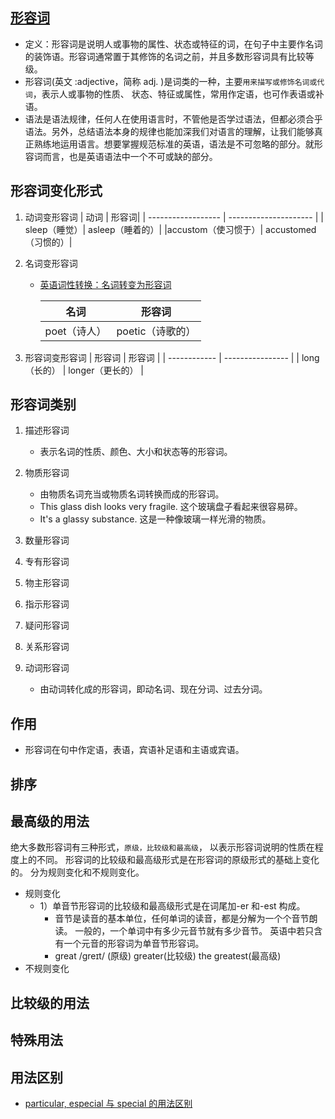 ## [形容词](https://baike.baidu.com/item/%E5%BD%A2%E5%AE%B9%E8%AF%8D/1523689?fromModule=disambiguation)

- 定义：形容词是说明人或事物的属性、状态或特征的词，在句子中主要作名词的装饰语。形容词通常置于其修饰的名词之前，并且多数形容词具有比较等级。
- 形容词(英文 :adjective，简称 adj. )是词类的一种，主要`用来描写或修饰名词或代词`，表示人或事物的性质、 状态、特征或属性，常用作定语，也可作表语或补语。
- 语法是语法规律，任何人在使用语言时，不管他是否学过语法，但都必须合乎语法。另外，总结语法本身的规律也能加深我们对语言的理解，让我们能够真正熟练地运用语言。想要掌握规范标准的英语，语法是不可忽略的部分。就形容词而言，也是英语语法中一个不可或缺的部分。

## 形容词变化形式

1. 动词变形容词
   | 动词 | 形容词|
   | ------------------ | --------------------- |
   | sleep（睡觉）| asleep（睡着的）|
   |accustom（使习惯于）| accustomed（习惯的）|

2. 名词变形容词

   - [英语词性转换：名词转变为形容词](http://edu.sina.com.cn/kids/2016-12-02/doc-ifxyawmp0701354.shtml)

     | 名词         | 形容词           |
     | ------------ | ---------------- |
     | poet（诗人） | poetic（诗歌的） |

3. 形容词变形容词
   | 形容词 | 形容词 |
   | ------------ | ---------------- |
   | long（长的） | longer（更长的） |

## 形容词类别

1. 描述形容词

   - 表示名词的性质、颜色、大小和状态等的形容词。

2. 物质形容词
   - 由物质名词充当或物质名词转换而成的形容词。
   - This glass dish looks very fragile. 这个玻璃盘子看起来很容易碎。
   - It's a glassy substance. 这是一种像玻璃一样光滑的物质。
3. 数量形容词
4. 专有形容词
5. 物主形容词
6. 指示形容词
7. 疑问形容词
8. 关系形容词
9. 动词形容词
   - 由动词转化成的形容词，即动名词、现在分词、过去分词。

## 作用

- 形容词在句中作定语，表语，宾语补足语和主语或宾语。

## 排序

## 最高级的用法

绝大多数形容词有三种形式，`原级，比较级和最高级`， 以表示形容词说明的性质在程度上的不同。
形容词的比较级和最高级形式是在形容词的原级形式的基础上变化的。
分为规则变化和不规则变化。

- 规则变化
  - 1）单音节形容词的比较级和最高级形式是在词尾加-er 和-est 构成。
    - 音节是读音的基本单位，任何单词的读音，都是分解为一个个音节朗读。 一般的，一个单词中有多少元音节就有多少音节。 英语中若只含有一个元音的形容词为单音节形容词。
    - great /ɡreɪt/ (原级) greater(比较级) the greatest(最高级)
- 不规则变化

## 比较级的用法

## 特殊用法

## 用法区别

- [particular, especial 与 special 的用法区别](https://www.tingclass.net/show-7806-337149-1.html)
